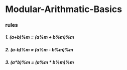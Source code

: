 # Modular-Arithmatic-Basics

### rules

##### 1. (a+b)%m = (a%m + b%m)%m
##### 2. (a-b)%m = (a%m - b%m)%m
##### 3. (a*b)%m = (a%m * b%m)%m
